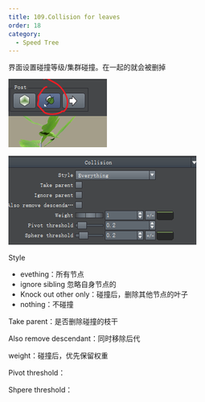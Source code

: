 ```yaml
---
title: 109.Collision for leaves
order: 18
category:
  - Speed Tree
---
```

界面设置碰撞等级/集群碰撞。在一起的就会被删掉

![speedtree-20220417205308](../ASSETS/SpeedTree-20220417205308.png)

![speedtree-20220417205251](../ASSETS/SpeedTree-20220417205251.png)

Style

- evething：所有节点
- ignore sibling 忽略自身节点的
- Knock out other only：碰撞后，删除其他节点的叶子
- nothing：不碰撞


Take parent：是否删除碰撞的枝干

Also remove descendant：同时移除后代

weight：碰撞后，优先保留权重

Pivot threshold：

Shpere threshold：

